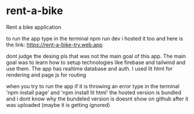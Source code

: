 # rent-a-bike
Rent a bike application

to run the app type in the terminal npm run dev i hosted it too and here is the link: https://rent-a-bike-try.web.app

dont judge the desing pls that was not the main goal of this app. The main goal was to learn how to setup technologies like firebase and tailwind and use them. The app has realtime database and auth.
I used lit html for rendering and page js for routing

when you try to run the app if it is throwing an error type in the terminal 'npm install page' and 'npm install lit html'
the hosted version is bundled and i dont know why the bundeled version is doesnt show on github after it was uploaded (maybe it is getting ignored)
